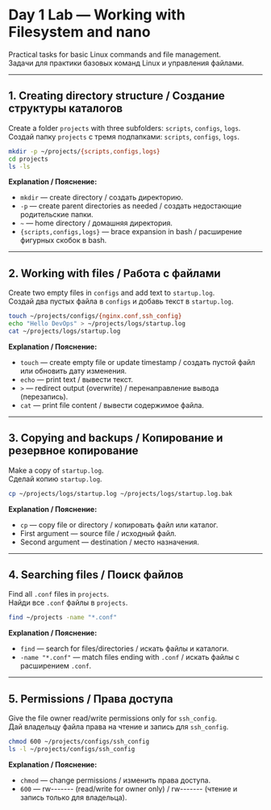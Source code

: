 # Day 1 Lab — Working with Filesystem and nano

Practical tasks for basic Linux commands and file management.  
Задачи для практики базовых команд Linux и управления файлами.

---

## 1. Creating directory structure / Создание структуры каталогов

Create a folder `projects` with three subfolders: `scripts`, `configs`, `logs`.  
Создай папку `projects` с тремя подпапками: `scripts`, `configs`, `logs`.

```bash
mkdir -p ~/projects/{scripts,configs,logs}
cd projects
ls -ls
```

**Explanation / Пояснение:**  
- `mkdir` — create directory / создать директорию.  
- `-p` — create parent directories as needed / создать недостающие родительские папки.  
- `~` — home directory / домашняя директория.  
- `{scripts,configs,logs}` — brace expansion in bash / расширение фигурных скобок в bash.

---

## 2. Working with files / Работа с файлами

Create two empty files in `configs` and add text to `startup.log`.  
Создай два пустых файла в `configs` и добавь текст в `startup.log`.

```bash
touch ~/projects/configs/{nginx.conf,ssh_config}
echo "Hello DevOps" > ~/projects/logs/startup.log
cat ~/projects/logs/startup.log
```

**Explanation / Пояснение:**  
- `touch` — create empty file or update timestamp / создать пустой файл или обновить дату изменения.  
- `echo` — print text / вывести текст.  
- `>` — redirect output (overwrite) / перенаправление вывода (перезапись).  
- `cat` — print file content / вывести содержимое файла.

---

## 3. Copying and backups / Копирование и резервное копирование

Make a copy of `startup.log`.  
Сделай копию `startup.log`.

```bash
cp ~/projects/logs/startup.log ~/projects/logs/startup.log.bak
```

**Explanation / Пояснение:**  
- `cp` — copy file or directory / копировать файл или каталог.  
- First argument — source file / исходный файл.  
- Second argument — destination / место назначения.

---

## 4. Searching files / Поиск файлов

Find all `.conf` files in `projects`.  
Найди все `.conf` файлы в `projects`.

```bash
find ~/projects -name "*.conf"
```

**Explanation / Пояснение:**  
- `find` — search for files/directories / искать файлы и каталоги.  
- `-name "*.conf"` — match files ending with `.conf` / искать файлы с расширением `.conf`.

---

## 5. Permissions / Права доступа

Give the file owner read/write permissions only for `ssh_config`.  
Дай владельцу файла права на чтение и запись для `ssh_config`.

```bash
chmod 600 ~/projects/configs/ssh_config
ls -l ~/projects/configs/ssh_config
```

**Explanation / Пояснение:**  
- `chmod` — change permissions / изменить права доступа.  
- `600` — rw------- (read/write for owner only) / rw------- (чтение и запись только для владельца).  
